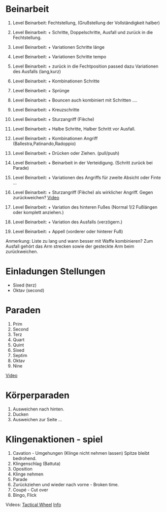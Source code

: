 # Beinarbeit
1. Level Beinarbeit: Fechtstellung, (Grußstellung der Vollständigkeit halber)
1. Level Beinarbeit: + Schritte, Doppelschritte, Ausfall und zurück in die Fechtstellung.
1. Level Beinarbeit: + Variationen Schritte länge
1. Level Beinarbeit: + Variationen Schritte tempo
1. Level Beinarbeit: + zurück in die Fechtposition passed dazu Variationen des Ausfalls (lang,kurz)
1. Level Beinarbeit: + Kombinationen Schritte
1. Level Beinarbeit: + Sprünge
1. Level Beinarbeit: + Bouncen auch kombiniert mit Schritten ....
1. Level Beinarbeit: + Kreuzschritte
1. Level Beinarbeit: + Sturzangriff (Flèche)
1. Level Beinarbeit: + Halbe Schritte, Halber Schritt vor Ausfall.
1. Level Beinarbeit: + Kombinationen Angriff (Ballestra,Patinando,Radoppio)
1. Level Beinarbeit: + Drücken oder Ziehen. (pull/push)
1. Level Beinarbeit: + Beinarbeit in der Verteidigung. (Schritt zurück bei Parade)
1. Level Beinarbeit: + Variationen des Angriffs für zweite Absicht oder Finte ...
1. Level Beinarbeit: + Sturzangriff (Flèche) als wirklicher Angriff. Gegen zurückweichen? [Video](https://www.youtube.com/watch?v=771TCmbu2eA)

1. Level Beinarbeit: + Variation des hinteren Fußes (Normal 1/2 Fußlängen oder komplett anziehen.)
1. Level Beinarbeit: + Variation des Ausfalls (verzögern.)
1. Level Beinarbeit: + Appell (vorderer oder hinterer Fuß)

Anmerkung: Liste zu lang und wann besser mit Waffe kombinieren? Zum Ausfall gehört das Arm strecken sowie der gesteckte Arm beim zurückweichen.

# Einladungen Stellungen
* Sixed (terz)
* Oktav (second)

# Paraden
1. Prim
2. Second
3. Terz
4. Quart
5. Quint
6. Sixed
7. Septim
8. Oktav
9. Nine

[Video](https://www.youtube.com/watch?v=x8jMvm2LlwQ)

# Körperparaden
1. Ausweichen nach hinten.
1. Ducken
1. Ausweichen zur Seite ...

# Klingenaktionen - spiel
1. Cavation - Umgehungen (Klinge nicht nehmen lassen) Spitze bleibt bedrohend.
1. Klingenschlag (Battuta)
1. Oposition 
1. Klinge nehmen
1. Parade
1. Zurückziehen und wieder nach vorne - Broken time. 
1. Coupé - Cut over
1. Bingo, Flick

Videos:
[Tactical Wheel](https://www.youtube.com/watch?v=yH9kjO5VMJI) [Info](http://thefencingcoach.org.uk/tfc/coaching/tactical-wheels/?LMCL=e4VpdU)
